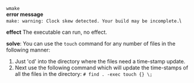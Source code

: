 `wmake`\
__error message__\
`make: warning: Clock skew detected. Your build may be incomplete.`\

__effect__
The executable can run, no effect. 

__solve__:
You can use the `touch` command for any number of files in the following manner:
1. Just 'cd' into the directory where the files need a time-stamp update.
2. Next use the following command which will update the time-stamps of all the files in the   directory:
   `# find . -exec touch {} \;`
